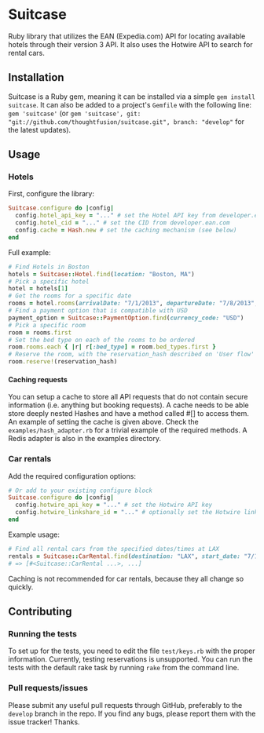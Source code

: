 Suitcase
========

Ruby library that utilizes the EAN (Expedia.com) API for locating available hotels through their version 3 API. It also uses the Hotwire API to search for rental cars.

Installation
------------

Suitcase is a Ruby gem, meaning it can be installed via a simple `gem install suitcase`. It can also be added to a project's `Gemfile` with the following line: `gem 'suitcase'` (or `gem 'suitcase', git: "git://github.com/thoughtfusion/suitcase.git", branch: "develop"` for the latest updates).

Usage
-----

### Hotels

First, configure the library:

```ruby
Suitcase.configure do |config|
  config.hotel_api_key = "..." # set the Hotel API key from developer.ean.com
  config.hotel_cid = "..." # set the CID from developer.ean.com
  config.cache = Hash.new # set the caching mechanism (see below)
end
```

Full example:
```ruby
# Find Hotels in Boston
hotels = Suitcase::Hotel.find(location: "Boston, MA")
# Pick a specific hotel
hotel = hotels[1]
# Get the rooms for a specific date
rooms = hotel.rooms(arrivalDate: "7/1/2013", departureDate: "7/8/2013", rooms: [{ adults: 1, children_ages: [2, 3] }, { adults: 1, children_ages: [4] }])
# Find a payment option that is compatible with USD
payment_option = Suitcase::PaymentOption.find(currency_code: "USD")
# Pick a specific room
room = rooms.first
# Set the bed type on each of the rooms to be ordered
room.rooms.each { |r| r[:bed_type] = room.bed_types.first }
# Reserve the room, with the reservation_hash described on 'User flow'
room.reserve!(reservation_hash)
```

#### Caching requests

You can setup a cache to store all API requests that do not contain secure information (i.e. anything but booking requests). A cache needs to be able store deeply nested Hashes and have a method called #[] to access them. An example of setting the cache is given above. Check the `examples/hash_adapter.rb` for a trivial example of the required methods. A Redis adapter is also in the examples directory.


### Car rentals

Add the required configuration options:

```ruby
# Or add to your existing configure block
Suitcase.configure do |config|
  config.hotwire_api_key = "..." # set the Hotwire API key
  config.hotwire_linkshare_id = "..." # optionally set the Hotwire linkshare ID
end
```

Example usage:

```ruby
# Find all rental cars from the specified dates/times at LAX
rentals = Suitcase::CarRental.find(destination: "LAX", start_date: "7/14/2012", end_date: "7/21/2012", pickup_time: "6:30", dropoff_time: "11:30")
# => [#<Suitcase::CarRental ...>, ...]
```

Caching is not recommended for car rentals, because they all change so quickly.

Contributing
------------

### Running the tests

To set up for the tests, you need to edit the file `test/keys.rb` with the proper information. Currently, testing reservations is unsupported. You can run the tests with the default rake task by running `rake` from the command line.

### Pull requests/issues

Please submit any useful pull requests through GitHub, preferably to the `develop` branch in the repo. If you find any bugs, please report them with the issue tracker! Thanks.
